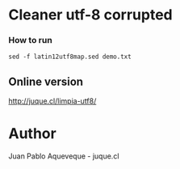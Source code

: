 Cleaner utf-8 corrupted 
========================

### How to run

```
sed -f latin12utf8map.sed demo.txt
```

## Online version
http://juque.cl/limpia-utf8/

# Author
Juan Pablo Aqueveque - juque.cl
